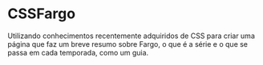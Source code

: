 # CSSFargo

Utilizando conhecimentos recentemente adquiridos de CSS para criar uma página que faz um breve resumo sobre Fargo, o que é a série e o que se passa em cada temporada, como um guia.
